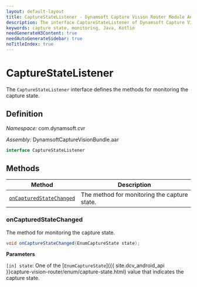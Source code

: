 ```yaml
---
layout: default-layout
title: CaptureStateListener - Dynamsoft Capture Vision Router Module Android Edition API Reference
description: The interface CaptureStateListener of Dynamsoft Capture Vision Router Module defines the methods for monitoring the capture state.
keywords: capture state, monitoring, Java, Kotlin
needGenerateH3Content: true
needAutoGenerateSidebar: true
noTitleIndex: true
---
```


# CaptureStateListener

The `CaptureStateListener` interface defines the methods for monitoring the capture state.

## Definition

*Namespace:* com.dynamsoft.cvr

*Assembly:* DynamsoftCaptureVisionBundle.aar

```java
interface CaptureStateListener
```

## Methods

| Method | Description |
|------- |-------------|
| [`onCapturedStateChanged`](#oncapturedstatechanged) | The method for monitoring the capture state. |

### onCapturedStateChanged

The method for monitoring the capture state.

```java
void onCaptureStateChanged(EnumCaptureState state);
```

**Parameters**

`[in] state`: One of the [`EnumCaptureState`]({{ site.dcv_android_api }}capture-vision-router/enum/capture-state.html) value that indicates the capture state.
